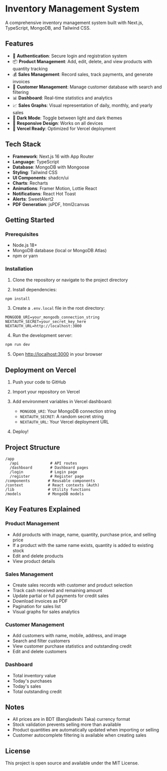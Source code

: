 # Inventory Management System

A comprehensive inventory management system built with Next.js, TypeScript, MongoDB, and Tailwind CSS.

## Features

- 🔐 **Authentication**: Secure login and registration system
- 📦 **Product Management**: Add, edit, delete, and view products with quantity tracking
- 💰 **Sales Management**: Record sales, track payments, and generate invoices
- 👥 **Customer Management**: Manage customer database with search and filtering
- 📊 **Dashboard**: Real-time statistics and analytics
- 📈 **Sales Graphs**: Visual representation of daily, monthly, and yearly sales
- 🎨 **Dark Mode**: Toggle between light and dark themes
- 📱 **Responsive Design**: Works on all devices
- 🚀 **Vercel Ready**: Optimized for Vercel deployment

## Tech Stack

- **Framework**: Next.js 16 with App Router
- **Language**: TypeScript
- **Database**: MongoDB with Mongoose
- **Styling**: Tailwind CSS
- **UI Components**: shadcn/ui
- **Charts**: Recharts
- **Animations**: Framer Motion, Lottie React
- **Notifications**: React Hot Toast
- **Alerts**: SweetAlert2
- **PDF Generation**: jsPDF, html2canvas

## Getting Started

### Prerequisites

- Node.js 18+ 
- MongoDB database (local or MongoDB Atlas)
- npm or yarn

### Installation

1. Clone the repository or navigate to the project directory

2. Install dependencies:
```bash
npm install
```

3. Create a `.env.local` file in the root directory:
```env
MONGODB_URI=your_mongodb_connection_string
NEXTAUTH_SECRET=your_secret_key_here
NEXTAUTH_URL=http://localhost:3000
```

4. Run the development server:
```bash
npm run dev
```

5. Open [http://localhost:3000](http://localhost:3000) in your browser

## Deployment on Vercel

1. Push your code to GitHub

2. Import your repository on Vercel

3. Add environment variables in Vercel dashboard:
   - `MONGODB_URI`: Your MongoDB connection string
   - `NEXTAUTH_SECRET`: A random secret string
   - `NEXTAUTH_URL`: Your Vercel deployment URL

4. Deploy!

## Project Structure

```
/app
  /api              # API routes
  /dashboard        # Dashboard pages
  /login            # Login page
  /register         # Register page
/components        # Reusable components
/context           # React contexts (Auth)
/lib               # Utility functions
/models            # MongoDB models
```

## Key Features Explained

### Product Management
- Add products with image, name, quantity, purchase price, and selling price
- If a product with the same name exists, quantity is added to existing stock
- Edit and delete products
- View product details

### Sales Management
- Create sales records with customer and product selection
- Track cash received and remaining amount
- Update partial or full payments for credit sales
- Download invoices as PDF
- Pagination for sales list
- Visual graphs for sales analytics

### Customer Management
- Add customers with name, mobile, address, and image
- Search and filter customers
- View customer purchase statistics and outstanding credit
- Edit and delete customers

### Dashboard
- Total inventory value
- Today's purchases
- Today's sales
- Total outstanding credit

## Notes

- All prices are in BDT (Bangladeshi Taka) currency format
- Stock validation prevents selling more than available
- Product quantities are automatically updated when importing or selling
- Customer autocomplete filtering is available when creating sales

## License

This project is open source and available under the MIT License.
